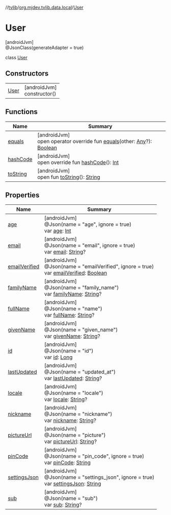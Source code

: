 //[tvlib](../../../index.md)/[org.mjdev.tvlib.data.local](../index.md)/[User](index.md)

# User

[androidJvm]\
@JsonClass(generateAdapter = true)

class [User](index.md)

## Constructors

| | |
|---|---|
| [User](-user.md) | [androidJvm]<br>constructor() |

## Functions

| Name | Summary |
|---|---|
| [equals](equals.md) | [androidJvm]<br>open operator override fun [equals](equals.md)(other: [Any](https://kotlinlang.org/api/latest/jvm/stdlib/kotlin/-any/index.html)?): [Boolean](https://kotlinlang.org/api/latest/jvm/stdlib/kotlin/-boolean/index.html) |
| [hashCode](hash-code.md) | [androidJvm]<br>open override fun [hashCode](hash-code.md)(): [Int](https://kotlinlang.org/api/latest/jvm/stdlib/kotlin/-int/index.html) |
| [toString](../../org.mjdev.tvlib.webscrapper.select/-element-not-found-exception/index.md#1616463040%2FFunctions%2F-1596939238) | [androidJvm]<br>open fun [toString](../../org.mjdev.tvlib.webscrapper.select/-element-not-found-exception/index.md#1616463040%2FFunctions%2F-1596939238)(): [String](https://kotlinlang.org/api/latest/jvm/stdlib/kotlin/-string/index.html) |

## Properties

| Name | Summary |
|---|---|
| [age](age.md) | [androidJvm]<br>@Json(name = &quot;age&quot;, ignore = true)<br>var [age](age.md): [Int](https://kotlinlang.org/api/latest/jvm/stdlib/kotlin/-int/index.html) |
| [email](email.md) | [androidJvm]<br>@Json(name = &quot;email&quot;, ignore = true)<br>var [email](email.md): [String](https://kotlinlang.org/api/latest/jvm/stdlib/kotlin/-string/index.html)? |
| [emailVerified](email-verified.md) | [androidJvm]<br>@Json(name = &quot;emailVerified&quot;, ignore = true)<br>var [emailVerified](email-verified.md): [Boolean](https://kotlinlang.org/api/latest/jvm/stdlib/kotlin/-boolean/index.html) |
| [familyName](family-name.md) | [androidJvm]<br>@Json(name = &quot;family_name&quot;)<br>var [familyName](family-name.md): [String](https://kotlinlang.org/api/latest/jvm/stdlib/kotlin/-string/index.html)? |
| [fullName](full-name.md) | [androidJvm]<br>@Json(name = &quot;name&quot;)<br>var [fullName](full-name.md): [String](https://kotlinlang.org/api/latest/jvm/stdlib/kotlin/-string/index.html)? |
| [givenName](given-name.md) | [androidJvm]<br>@Json(name = &quot;given_name&quot;)<br>var [givenName](given-name.md): [String](https://kotlinlang.org/api/latest/jvm/stdlib/kotlin/-string/index.html)? |
| [id](id.md) | [androidJvm]<br>@Json(name = &quot;id&quot;)<br>var [id](id.md): [Long](https://kotlinlang.org/api/latest/jvm/stdlib/kotlin/-long/index.html) |
| [lastUpdated](last-updated.md) | [androidJvm]<br>@Json(name = &quot;updated_at&quot;)<br>var [lastUpdated](last-updated.md): [String](https://kotlinlang.org/api/latest/jvm/stdlib/kotlin/-string/index.html)? |
| [locale](locale.md) | [androidJvm]<br>@Json(name = &quot;locale&quot;)<br>var [locale](locale.md): [String](https://kotlinlang.org/api/latest/jvm/stdlib/kotlin/-string/index.html)? |
| [nickname](nickname.md) | [androidJvm]<br>@Json(name = &quot;nickname&quot;)<br>var [nickname](nickname.md): [String](https://kotlinlang.org/api/latest/jvm/stdlib/kotlin/-string/index.html)? |
| [pictureUrl](picture-url.md) | [androidJvm]<br>@Json(name = &quot;picture&quot;)<br>var [pictureUrl](picture-url.md): [String](https://kotlinlang.org/api/latest/jvm/stdlib/kotlin/-string/index.html)? |
| [pinCode](pin-code.md) | [androidJvm]<br>@Json(name = &quot;pin_code&quot;, ignore = true)<br>var [pinCode](pin-code.md): [String](https://kotlinlang.org/api/latest/jvm/stdlib/kotlin/-string/index.html) |
| [settingsJson](settings-json.md) | [androidJvm]<br>@Json(name = &quot;settings_json&quot;, ignore = true)<br>var [settingsJson](settings-json.md): [String](https://kotlinlang.org/api/latest/jvm/stdlib/kotlin/-string/index.html) |
| [sub](sub.md) | [androidJvm]<br>@Json(name = &quot;sub&quot;)<br>var [sub](sub.md): [String](https://kotlinlang.org/api/latest/jvm/stdlib/kotlin/-string/index.html)? |

